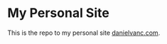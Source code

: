 # My Personal Site
This is the repo to my personal site [danielvanc.com](https://www.danielvanc.com/).